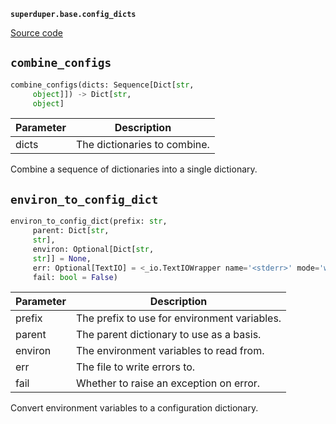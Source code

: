 **`superduper.base.config_dicts`** 

[Source code](https://github.com/superduper-io/superduper/blob/main/superduper/base/config_dicts.py)

## `combine_configs` 

```python
combine_configs(dicts: Sequence[Dict[str,
     object]]) -> Dict[str,
     object]
```
| Parameter | Description |
|-----------|-------------|
| dicts | The dictionaries to combine. |

Combine a sequence of dictionaries into a single dictionary.

## `environ_to_config_dict` 

```python
environ_to_config_dict(prefix: str,
     parent: Dict[str,
     str],
     environ: Optional[Dict[str,
     str]] = None,
     err: Optional[TextIO] = <_io.TextIOWrapper name='<stderr>' mode='w' encoding='utf-8'>,
     fail: bool = False)
```
| Parameter | Description |
|-----------|-------------|
| prefix | The prefix to use for environment variables. |
| parent | The parent dictionary to use as a basis. |
| environ | The environment variables to read from. |
| err | The file to write errors to. |
| fail | Whether to raise an exception on error. |

Convert environment variables to a configuration dictionary.

